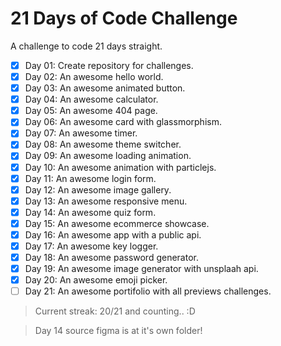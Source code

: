 # 21 Days of Code Challenge

A challenge to code 21 days straight.

- [x] Day 01: Create repository for challenges.
- [x] Day 02: An awesome hello world.
- [x] Day 03: An awesome animated button.
- [x] Day 04: An awesome calculator.
- [x] Day 05: An awesome 404 page.
- [x] Day 06: An awesome card with glassmorphism.
- [x] Day 07: An awesome timer.
- [x] Day 08: An awesome theme switcher.
- [x] Day 09: An awesome loading animation.
- [x] Day 10: An awesome animation with particlejs.
- [x] Day 11: An awesome login form.
- [x] Day 12: An awesome image gallery.
- [x] Day 13: An awesome responsive menu.
- [x] Day 14: An awesome quiz form.
- [x] Day 15: An awesome ecommerce showcase.
- [x] Day 16: An awesome app with a public api.
- [x] Day 17: An awesome key logger.
- [x] Day 18: An awesome password generator.
- [x] Day 19: An awesome image generator with unsplaah api.
- [x] Day 20: An awesome emoji picker.
- [ ] Day 21: An awesome portifolio with all previews challenges.

> Current streak: 20/21 and counting.. :D

> Day 14 source figma is at it's own folder!
